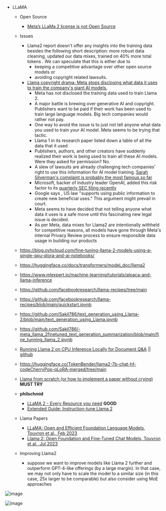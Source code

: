 - LLaMA
   -   Open Source
         -   [Meta’s LLaMa 2 license is not Open Source](https://blog.opensource.org/metas-llama-2-license-is-not-open-source/)
  -   Issues
         -   Llama2 report doesn't offer any insights into the training data besides the following short description:  more robust data cleaning, updated our data mixes, trained on 40% more total tokens . We can speculate that this is either due to
             -  keeping a competitive advantage over other open source models or
             -  avoiding copyright related lawsuits.
         -   [Llama copyright drama: Meta stops disclosing what data it uses to train the company's giant AI models.](https://www.businessinsider.in/tech/news/llama-copyright-drama-meta-stops-disclosing-what-data-it-uses-to-train-the-companys-giant-ai-models/articleshow/101887460.cms)
              -   Meta has not disclosed the training data used to train Llama 2.
              -   A major battle is brewing over generative AI and copyright. Publishers want to be paid if their work has been used to train large language models. Big tech companies would rather not pay.
              -   One way to avoid the issue is to just not tell anyone what data you used to train your AI model. Meta seems to be trying that tactic.
              -   Llama 1 in its research paper listed down a table of all the data that it used
              -   Publishers, authors, and other creators have suddenly realized their work is being used to train all these AI models. Were they asked for permission? No.
              -   A slew of lawsuits are already challenging tech companies' right to use this information for AI model training. [Sarah Silverman's complaint is probably the most famous so far](https://www.businessinsider.in/tech/news/this-is-why-comedian-sarah-silverman-is-suing-openai-the-company-behind-chatgpt/articleshow/101617635.cms)
              -   Microsoft, backer of industry leader OpenAI, added this risk factor to its [quarterly SEC filing recently](https://www.sec.gov/Archives/edgar/data/789019/000095017023014423/msft-20230331.htm)
              -   Google says , US law "supports using public information to create new beneficial uses." This argument might prevail in court.
              -   Meta seems to have decided that not telling anyone what data it uses is a safe move until this fascinating new legal issue is decided.
              -   As per Meta,  data mixes for Llama2 are intentionally withheld for competitive reasons, all models have gone through Meta's internal Privacy Review process to ensure responsible data usage in building our products
             
   -   https://blog.ovhcloud.com/fine-tuning-llama-2-models-using-a-single-gpu-qlora-and-ai-notebooks/
   -   https://huggingface.co/docs/transformers/model_doc/llama2
   -   https://www.mlexpert.io/machine-learning/tutorials/alpaca-and-llama-inference
   -   https://github.com/facebookresearch/llama-recipes/tree/main
   -   https://github.com/facebookresearch/llama-recipes/blob/main/quickstart.ipynb
   -   https://github.com/Sakil786/text_generation_using_Llama-2/blob/main/text_generation_using_Llama.ipynb
   -   https://github.com/Sakil786/-meta_llama_2finetuned_text_generation_summarization/blob/main/fine_tunning_llama_2.ipynb
   -   [Running Llama 2 on CPU Inference Locally for Document Q&A](https://towardsdatascience.com/running-llama-2-on-cpu-inference-for-document-q-a-3d636037a3d8) || [github](https://github.com/kennethleungty/Llama-2-Open-Source-LLM-CPU-Inference)
   -   https://huggingface.co/TokenBender/llama2-7b-chat-hf-codeCherryPop-qLoRA-merged/tree/main
   -   [Llama from scratch (or how to implement a paper without crying)](https://blog.briankitano.com/llama-from-scratch/) <b>MUST TRY</b>
   -   <b>philschmid</b>
       - [LLaMA 2 - Every Resource you need](https://www.philschmid.de/llama-2) <b>GOOD</b>
       - [Extended Guide: Instruction-tune Llama 2](https://www.philschmid.de/instruction-tune-llama-2)
   -   Llama Papers
       - [LLaMA: Open and Efficient Foundation Language Models, Touvron et al., Feb 2023](https://arxiv.org/abs/2302.13971)
       - [Llama 2: Open Foundation and Fine-Tuned Chat Models, Touvron et al., Jul 2023](https://arxiv.org/abs/2307.09288)
   -   Improving Llama2
       -    suppose we want to improve models like Llama 2 further and outperform GPT-4-like offerings (by a large margin). In that case, we may not only have to scale the model to a similar size (in this case, 25x larger to be comparable) but also consider using MoE approaches  


![image](https://github.com/harirajeev/learn_LLMS/assets/13446418/f9bba525-40f6-47f0-b10c-a5b2db2910c1)

![image](https://github.com/harirajeev/learn_LLMS/assets/13446418/0d710b4b-82b1-4b1c-8a2c-cab6dd5e1f9a)
